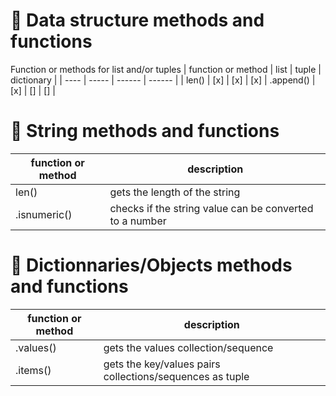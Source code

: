  # 🔹 Data structure methods and functions
 Function or methods for list and/or tuples
 | function or method | list | tuple | dictionary |
 | ---- | ----- | ------ | ------ |
 | len() | [x] | [x] | [x]
 | .append() | [x] | [] | [] |


 # 🔹 String methods and functions
  | function or method | description |
  | ---- |  ---- |
  | len() | gets the length of the string
  | .isnumeric() | checks if the string value can be converted to a number |


# 🔹 Dictionnaries/Objects methods and functions
| function or method | description |
| ---- |  ---- |
| .values() | gets the values collection/sequence |
| .items() | gets the key/values pairs collections/sequences as tuple |
